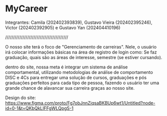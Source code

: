 # MyCareer
Integrantes: Camila (202402393839), Gustavo Vieira (202402395246), Victor (202402392905) e Gustavo Yan (202404410196)

////////////////////////////////////////

O nosso site terá o foco de "Gerenciamento de carreiras". Nele, o usuário irá colocar informações básicas na área de registro de login como: Se faz graduação, quais são as áreas de interesse, semestre (se estiver cursando).

dentro do site, nossa meta é integrar um sistema de análise comportamental, utilizando metodologias de análise de comportamento DISC e 4Cs para entregar uma solução de cursos, graduações e pós graduações perfeitos para cada tipo de pessoa, fazendo o usuário ter uma grande chance de alavancar sua carreira graças ao nosso site.

Design do site: https://www.figma.com/proto/Fg7obJnnZiqsaBKBUp6wt1/Untitled?node-id=0-1&t=QKbQkLIFFgWLQpgS-1
